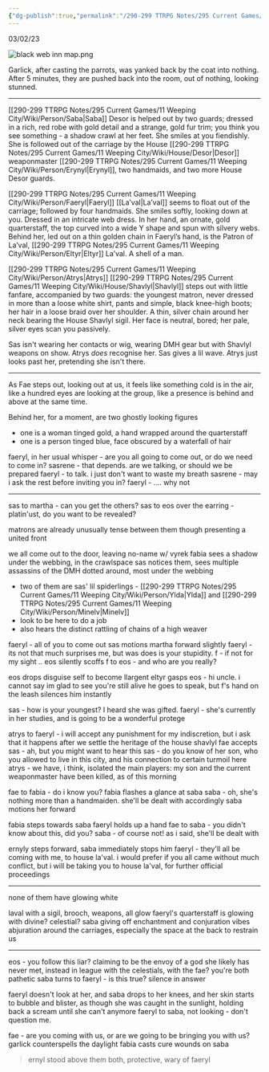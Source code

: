 ```yaml
---
{"dg-publish":true,"permalink":"/290-299 TTRPG Notes/295 Current Games/11 Weeping City/Sessions/15. Dealing with the Devils/"}
---
```



03/02/23

![black web inn map.png](/img/user/290-299%20TTRPG%20Notes/295%20Current%20Games/11%20Weeping%20City/Attachments/black%20web%20inn%20map.png)

Garlick, after casting the parrots, was yanked back by the coat into nothing.
After 5 minutes, they are pushed back into the room, out of nothing, looking stunned.

---

[[290-299 TTRPG Notes/295 Current Games/11 Weeping City/Wiki/Person/Saba\|Saba]] Desor is helped out by two guards; dressed in a rich, red robe with gold detail and a strange, gold fur trim; you think you see something - a shadow crawl at her feet. She smiles at you fiendishly. She is followed out of the carriage by the House [[290-299 TTRPG Notes/295 Current Games/11 Weeping City/Wiki/House/Desor\|Desor]] weaponmaster [[290-299 TTRPG Notes/295 Current Games/11 Weeping City/Wiki/Person/Erynyl\|Erynyl]], two handmaids, and two more House Desor guards.

[[290-299 TTRPG Notes/295 Current Games/11 Weeping City/Wiki/Person/Faeryl\|Faeryl]] [[La’val\|La’val]] seems to float out of the carriage; followed by four handmaids. She smiles softly, looking down at you. Dressed in an intricate web dress. In her hand, an ornate, gold quarterstaff, the top curved into a wide Y shape and spun with silvery webs. Behind her, led out on a thin golden chain in Faeryl’s hand, is the Patron of La’val, [[290-299 TTRPG Notes/295 Current Games/11 Weeping City/Wiki/Person/Eltyr\|Eltyr]] La’val. A shell of a man.

[[290-299 TTRPG Notes/295 Current Games/11 Weeping City/Wiki/Person/Atrys\|Atrys]] [[290-299 TTRPG Notes/295 Current Games/11 Weeping City/Wiki/House/Shavlyl\|Shavlyl]] steps out with little fanfare, accompanied by two guards: the youngest matron, never dressed in more than a loose white shirt, pants and simple, black knee-high boots; her hair in a loose braid over her shoulder. A thin, silver chain around her neck bearing the House Shavlyl sigil. Her face is neutral, bored; her pale, silver eyes scan you passively. 

Sas isn't wearing her contacts or wig, wearing DMH gear but with Shavlyl weapons on show.
Atrys _does_ recognise her.
Sas gives a lil wave.
Atrys just looks past her, pretending she isn't there.

---

As Fae steps out, looking out at us, it feels like something cold is in the air, like a hundred eyes are looking at the group, like a presence is behind and above at the same time.

Behind her, for a moment, are two ghostly looking figures
- one is a woman tinged gold, a hand wrapped around the quarterstaff
- one is a person tinged blue, face obscured by a waterfall of hair

faeryl, in her usual whisper - are you all going to come out, or do we need to come in?
sasrene - that depends. are we talking, or should we be prepared
faeryl - to talk. i just don't want to waste my breath
sasrene - may i ask the rest before inviting you in?
faeryl - .... why not

---

sas to martha - can you get the others?
sas to eos over the earring - platin'ust, do you want to be revealed?

matrons are already unusually tense between them
though presenting a united front

we all come out to the door, leaving no-name w/ vyrek
fabia sees a shadow under the webbing, in the crawlspace
sas notices them, sees multiple assassins of the DMH dotted around, most under the webbing
- two of them are sas' lil spiderlings - [[290-299 TTRPG Notes/295 Current Games/11 Weeping City/Wiki/Person/Ylda\|Ylda]] and [[290-299 TTRPG Notes/295 Current Games/11 Weeping City/Wiki/Person/Minelv\|Minelv]]
- look to be here to do a job
- also hears the distinct rattling of chains of a high weaver

faeryl - all of you to come out
sas motions martha forward slightly
faeryl - its not that much surprises me, but was does is your stupidity.
f - if not for my sight ..
eos silently scoffs
f to eos - and who are you really?

eos drops disguise self to become llargent
eltyr gasps
eos - hi uncle. i cannot say im glad to see you're still alive
he goes to speak, but f's hand on the leash silences him instantly

sas - how is your youngest? I heard she was gifted.
faeryl - she's currently in her studies, and is going to be a wonderful protege

atrys to faeryl - i will accept any punishment for my indiscretion, but i ask that it happens after we settle the heritage of the house shavlyl
fae accepts
sas - ah, but you might want to hear this
sas - do you know of her son, who you allowed to live in this city, and his connection to certain turmoil here
atrys - we have, i think, isolated the main players: my son and the current weaponmaster have been killed, as of this morning

fae to fabia - do i know you?
fabia flashes a glance at saba
saba - oh, she's nothing more than a handmaiden. she'll be dealt with accordingly
saba motions her forward

fabia steps towards saba
faeryl holds up a hand
fae to saba - you didn't know about this, did you?
saba - of course not! as i said, she'll be dealt with 

ernyly steps forward, saba immediately stops him
faeryl - they'll all be coming with me, to house la'val. i would prefer if you all came without much conflict, but i will be taking you to house la'val, for further official proceedings

---

none of them have glowing white

laval with a sigil, brooch, weapons, all glow
faeryl's quarterstaff is glowing with divine? celestial? 
saba giving off enchantment and conjuration vibes
abjuration around the carriages, especially the space at the back to restrain us

---

eos - you follow this liar? claiming to be the envoy of a god she likely has never met, instead in league with the celestials, with the fae? you're both pathetic
saba turns to faeryl - is this true?
silence in answer

faeryl doesn't look at her, and saba drops to her knees, and her skin starts to bubble and blister, as though she was caught in the sunlight, holding back a scream until she can't anymore
faeryl to saba, not looking - don't question me.

fae - are you coming with us, or are we going to be bringing you with us?
garlick counterspells the daylight
fabia casts cure wounds on saba 
> ernyl stood above them both, protective, wary of faeryl

